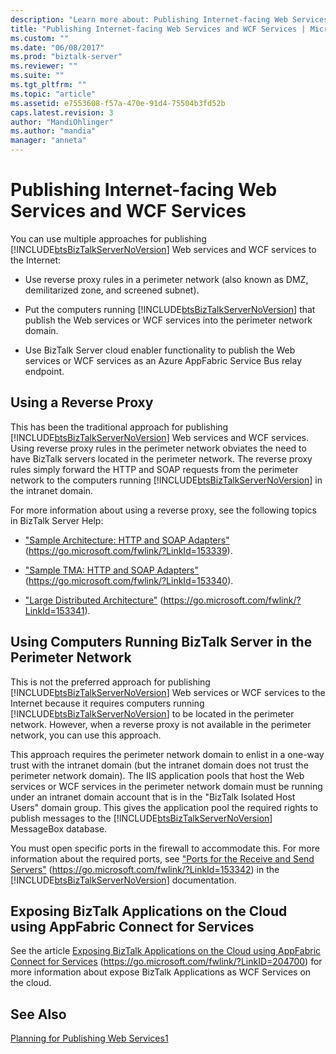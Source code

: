 ```yaml
---
description: "Learn more about: Publishing Internet-facing Web Services and WCF Services"
title: "Publishing Internet-facing Web Services and WCF Services | Microsoft Docs"
ms.custom: ""
ms.date: "06/08/2017"
ms.prod: "biztalk-server"
ms.reviewer: ""
ms.suite: ""
ms.tgt_pltfrm: ""
ms.topic: "article"
ms.assetid: e7553608-f57a-470e-91d4-75504b3fd52b
caps.latest.revision: 3
author: "MandiOhlinger"
ms.author: "mandia"
manager: "anneta"
---
```

# Publishing Internet-facing Web Services and WCF Services
You can use multiple approaches for publishing [!INCLUDE[btsBizTalkServerNoVersion](../includes/btsbiztalkservernoversion-md.md)] Web services and WCF services to the Internet:

- Use reverse proxy rules in a perimeter network (also known as DMZ, demilitarized zone, and screened subnet).

- Put the computers running [!INCLUDE[btsBizTalkServerNoVersion](../includes/btsbiztalkservernoversion-md.md)] that publish the Web services or WCF services into the perimeter network domain.

- Use BizTalk Server cloud enabler functionality to publish the Web services or WCF services as an Azure AppFabric Service Bus relay endpoint.

## Using a Reverse Proxy
 This has been the traditional approach for publishing [!INCLUDE[btsBizTalkServerNoVersion](../includes/btsbiztalkservernoversion-md.md)] Web services and WCF services. Using reverse proxy rules in the perimeter network obviates the need to have BizTalk servers located in the perimeter network. The reverse proxy rules simply forward the HTTP and SOAP requests from the perimeter network to the computers running [!INCLUDE[btsBizTalkServerNoVersion](../includes/btsbiztalkservernoversion-md.md)] in the intranet domain.

 For more information about using a reverse proxy, see the following topics in BizTalk Server Help:

-   ["Sample Architecture: HTTP and SOAP Adapters"](https://go.microsoft.com/fwlink/?LinkId=153339) (https://go.microsoft.com/fwlink/?LinkId=153339).

-   ["Sample TMA: HTTP and SOAP Adapters"](https://go.microsoft.com/fwlink/?LinkId=153340) (https://go.microsoft.com/fwlink/?LinkId=153340).

-   ["Large Distributed Architecture"](https://go.microsoft.com/fwlink/?LinkId=153341) (https://go.microsoft.com/fwlink/?LinkId=153341).

## Using Computers Running BizTalk Server in the Perimeter Network
 This is not the preferred approach for publishing [!INCLUDE[btsBizTalkServerNoVersion](../includes/btsbiztalkservernoversion-md.md)] Web services or WCF services to the Internet because it requires computers running [!INCLUDE[btsBizTalkServerNoVersion](../includes/btsbiztalkservernoversion-md.md)] to be located in the perimeter network. However, when a reverse proxy is not available in the perimeter network, you can use this approach.

 This approach requires the perimeter network domain to enlist in a one-way trust with the intranet domain (but the intranet domain does not trust the perimeter network domain). The IIS application pools that host the Web services or WCF services in the perimeter network domain must be running under an intranet domain account that is in the "BizTalk Isolated Host Users" domain group. This gives the application pool the required rights to publish messages to the [!INCLUDE[btsBizTalkServerNoVersion](../includes/btsbiztalkservernoversion-md.md)] MessageBox database.

 You must open specific ports in the firewall to accommodate this. For more information about the required ports, see ["Ports for the Receive and Send Servers"](https://go.microsoft.com/fwlink/?LinkId=153342) (<https://go.microsoft.com/fwlink/?LinkId=153342>) in the [!INCLUDE[btsBizTalkServerNoVersion](../includes/btsbiztalkservernoversion-md.md)] documentation.

## Exposing BizTalk Applications on the Cloud using AppFabric Connect for Services
 See the article [Exposing BizTalk Applications on the Cloud using AppFabric Connect for Services](https://go.microsoft.com/fwlink/?LinkID=204700) (https://go.microsoft.com/fwlink/?LinkID=204700) for more information about expose BizTalk Applications as WCF Services on the cloud.

## See Also
 [Planning for Publishing Web Services1](../technical-guides/planning-for-publishing-web-services1.md)
